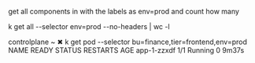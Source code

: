 get all components in with the labels as env=prod and count how many

k get all --selector env=prod --no-headers | wc -l

controlplane ~ ✖ k get pod --selector bu=finance,tier=frontend,env=prod
NAME          READY   STATUS    RESTARTS   AGE
app-1-zzxdf   1/1     Running   0          9m37s
